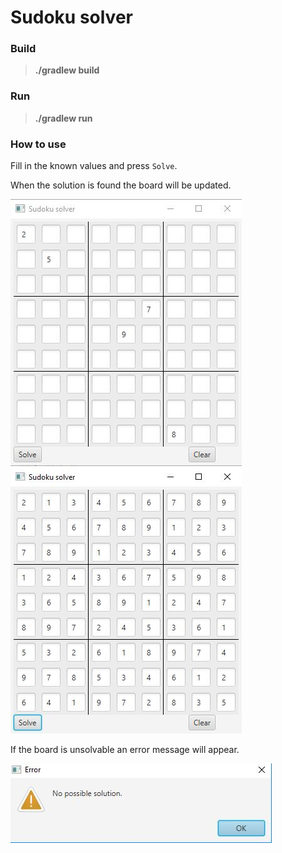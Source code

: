 # Sudoku solver

### Build

> **./gradlew build**

### Run

> **./gradlew run**

### How to use

Fill in the known values and press `Solve`.

When the solution is found the board will be updated.

![Board](sudoku.jpg)
![Board solved](sudoku-solved.jpg)

If the board is unsolvable an error message will appear.

![Error message](error-message.jpg)
